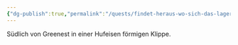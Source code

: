 ```yaml
---
{"dg-publish":true,"permalink":"/quests/findet-heraus-wo-sich-das-lager-des-kultes-befindet/"}
---
```


Südlich von Greenest in einer Hufeisen förmigen Klippe.
